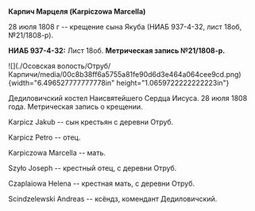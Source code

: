 **Карпич Марцеля (Karpiczowa Marcella)**

28 июля 1808 г -- крещение сына Якуба (НИАБ 937-4-32, лист 18об,
№21/1808-р).

**НИАБ 937-4-32:** Лист 18об. **Метрическая запись №21/1808-р.**

![](./Осовская волость/Отруб/Карпичи/media/00c8b38ff6a5755a81fe90d6d3e464a064cee9cd.png){width="6.496527777777778in"
height="1.0659722222222223in"}

Дедиловичский костел Наисвятейшего Сердца Иисуса. 28 июля 1808 года.
Метрическая запись о крещении.

Karpicz Jakub -- сын крестьян с деревни Отруб.

Karpicz Petro -- отец.

Karpiczowa Marcella -- мать.

Szyło Joseph -- крестный отец, с деревни Отруб.

Czaplaiowa Helena -- крестная мать, с деревни Отруб.

Scindzelewski Andreas -- ксёндз, комендант Дедиловичский.
